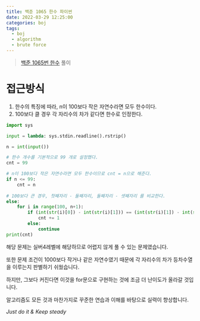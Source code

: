 ```yaml
---
title: 백준 1065 한수 파이썬
date: 2022-03-29 12:25:00
categories: boj
tags:
  - boj
  - algorithm
  - brute force
---
```



> [백준 1065번 한수](https://www.acmicpc.net/problem/1065) 풀이

# 접근방식
1. 한수의 특징에 따라, n이 100보다 작은 자연수라면 모두 한수이다.
2. 100보다 클 경우 각 자리수의 차가 같다면 한수로 인정한다.

~~~python
import sys

input = lambda: sys.stdin.readline().rstrip()

n = int(input())

# 한수 개수를 기본적으로 99 개로 설정했다.
cnt = 99

# n이 100보다 작은 자연수라면 모두 한수이므로 cnt = n으로 해준다.
if n <= 99:
    cnt = n
    
# 100보다 큰 경우, 첫째자리 - 둘째자리, 둘째자리 - 셋째자리 를 비교한다.    
else:
    for i in range(100, n+1):
        if (int(str(i)[0]) - int(str(i)[1])) == (int(str(i)[1]) - int(str(i)[2])):
            cnt += 1
        else:
            continue
print(cnt)

~~~

해당 문제는 실버4레벨에 해당하므로 어렵지 않게 풀 수 있는 문제였습니다.

또한 문제 조건이 1000보다 작거나 같은 자연수였기 때문에 각 자리수의 차가 등차수열을 이루는지 판별하기 쉬웠습니다.

하지만, 그보다 커진다면 이것을 for문으로 구현하는 것에 조금 더 난이도가 올라갈 것입니다.

알고리즘도 모든 것과 마찬가지로 꾸준한 연습과 이해를 바탕으로 실력이 향상합니다.

*Just do it & Keep steady*
